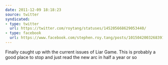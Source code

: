 ```yaml
---
date: 2011-12-09 18:18:23
source: twitter
syndicated:
- type: twitter
  url: https://twitter.com/roytang/statuses/145205668629053440/
- type: facebook
  url: https://www.facebook.com/stephen.roy.tang/posts/10150420032683912
---
```


Finally caught up with the current issues of Liar Game. This is probably a good place to stop and just read the new arc in half a year or so